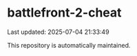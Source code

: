 # battlefront-2-cheat

Last updated: 2025-07-04 21:33:49

This repository is automatically maintained.
